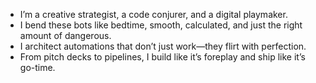 - I’m a creative strategist, a code conjurer, and a digital playmaker.
- I bend these bots like bedtime, smooth, calculated, and just the right amount of dangerous.
- I architect automations that don’t just work—they flirt with perfection.
- From pitch decks to pipelines, I build like it’s foreplay and ship like it’s go-time.
